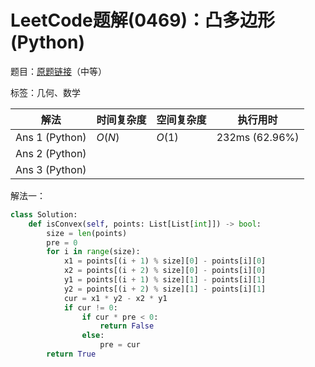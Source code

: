 # LeetCode题解(0469)：凸多边形(Python)

题目：[原题链接](https://leetcode-cn.com/problems/convex-polygon/)（中等）

标签：几何、数学

| 解法           | 时间复杂度 | 空间复杂度 | 执行用时       |
| -------------- | ---------- | ---------- | -------------- |
| Ans 1 (Python) | $O(N)$     | $O(1)$     | 232ms (62.96%) |
| Ans 2 (Python) |            |            |                |
| Ans 3 (Python) |            |            |                |

解法一：

```python
class Solution:
    def isConvex(self, points: List[List[int]]) -> bool:
        size = len(points)
        pre = 0
        for i in range(size):
            x1 = points[(i + 1) % size][0] - points[i][0]
            x2 = points[(i + 2) % size][0] - points[i][0]
            y1 = points[(i + 1) % size][1] - points[i][1]
            y2 = points[(i + 2) % size][1] - points[i][1]
            cur = x1 * y2 - x2 * y1
            if cur != 0:
                if cur * pre < 0:
                    return False
                else:
                    pre = cur
        return True
```